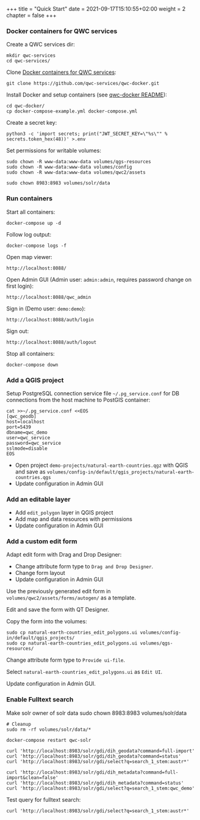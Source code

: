 +++
title = "Quick Start"
date = 2021-09-17T15:10:55+02:00
weight = 2
chapter = false
+++

### Docker containers for QWC services

Create a QWC services dir:

    mkdir qwc-services
    cd qwc-services/

Clone [Docker containers for QWC services](https://github.com/qwc-services/qwc-docker):

    git clone https://github.com/qwc-services/qwc-docker.git

Install Docker and setup containers (see [qwc-docker README](https://github.com/qwc-services/qwc-docker#setup)):

    cd qwc-docker/
    cp docker-compose-example.yml docker-compose.yml

Create a secret key:

    python3 -c 'import secrets; print("JWT_SECRET_KEY=\"%s\"" % secrets.token_hex(48))' >.env

Set permissions for writable volumes:

    sudo chown -R www-data:www-data volumes/qgs-resources
    sudo chown -R www-data:www-data volumes/config
    sudo chown -R www-data:www-data volumes/qwc2/assets

    sudo chown 8983:8983 volumes/solr/data

### Run containers

Start all containers:

    docker-compose up -d

Follow log output:

    docker-compose logs -f

Open map viewer:

    http://localhost:8088/

Open Admin GUI (Admin user: `admin:admin`, requires password change on first login):

    http://localhost:8088/qwc_admin

Sign in (Demo user: `demo:demo`):

    http://localhost:8088/auth/login

Sign out:

    http://localhost:8088/auth/logout

Stop all containers:

    docker-compose down

### Add a QGIS project

Setup PostgreSQL connection service file `~/.pg_service.conf`
for DB connections from the host machine to PostGIS container:

```
cat >>~/.pg_service.conf <<EOS
[qwc_geodb]
host=localhost
port=5439
dbname=qwc_demo
user=qwc_service
password=qwc_service
sslmode=disable
EOS
```

* Open project `demo-projects/natural-earth-countries.qgz` with QGIS and save as `volumes/config-in/default/qgis_projects/natural-earth-countries.qgs`
* Update configuration in Admin GUI

### Add an editable layer

* Add `edit_polygon` layer in QGIS project
* Add map and data resources with permissions
* Update configuration in Admin GUI

### Add a custom edit form

Adapt edit form with Drag and Drop Designer:
* Change attribute form type to `Drag and Drop Designer`.
* Change form layout
* Update configuration in Admin GUI

Use the previously generated edit form in `volumes/qwc2/assets/forms/autogen/` as a template.

Edit and save the form with QT Designer.

Copy the form into the volumes:

    sudo cp natural-earth-countries_edit_polygons.ui volumes/config-in/default/qgis_projects/
    sudo cp natural-earth-countries_edit_polygons.ui volumes/qgs-resources/

Change attribute form type to `Provide ui-file`.

Select `natural-earth-countries_edit_polygons.ui` as `Edit UI`.

Update configuration in Admin GUI.

### Enable Fulltext search

Make solr owner of solr data
    sudo chown 8983:8983 volumes/solr/data

    # Cleanup
    sudo rm -rf volumes/solr/data/*

    docker-compose restart qwc-solr

    curl 'http://localhost:8983/solr/gdi/dih_geodata?command=full-import'
    curl 'http://localhost:8983/solr/gdi/dih_geodata?command=status'
    curl 'http://localhost:8983/solr/gdi/select?q=search_1_stem:austr*'

    curl 'http://localhost:8983/solr/gdi/dih_metadata?command=full-import&clean=false'
    curl 'http://localhost:8983/solr/gdi/dih_metadata?command=status'
    curl 'http://localhost:8983/solr/gdi/select?q=search_1_stem:qwc_demo'

Test query for fulltext search:

    curl 'http://localhost:8983/solr/gdi/select?q=search_1_stem:austr*'
